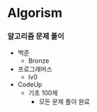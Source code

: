 # **Algorism**

### 알고리즘 문제 풀이

- 백준
    - Bronze
- 프로그래머스
    - lv0
- CodeUp
    - 기초 100제
        - 모든 문제 풀이 완료
